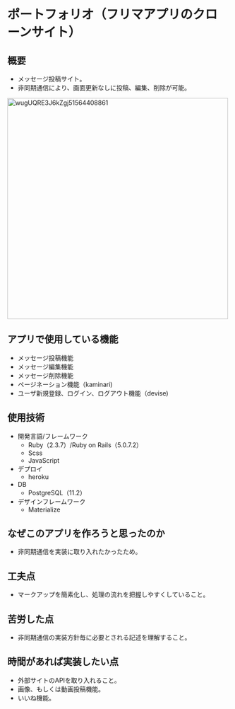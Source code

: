 # ポートフォリオ（フリマアプリのクローンサイト）
## 概要
* メッセージ投稿サイト。
* 非同期通信により、画面更新なしに投稿、編集、削除が可能。
 <img width="500" alt="wugUQRE3J6kZgj51564408861" src="https://user-images.githubusercontent.com/47979613/63359830-5f29ae80-c3a8-11e9-8d87-2a2da18fc676.png">

## アプリで使用している機能
* メッセージ投稿機能
* メッセージ編集機能
* メッセージ削除機能
* ページネーション機能（kaminari)
* ユーザ新規登録、ログイン、ログアウト機能（devise)

## 使用技術
- 開発言語/フレームワーク
  - Ruby（2.3.7）/Ruby on Rails（5.0.7.2）
  - Scss
  - JavaScript
- デプロイ
  - heroku
- DB
  - PostgreSQL（11.2）
- デザインフレームワーク
  - Materialize

## なぜこのアプリを作ろうと思ったのか
* 非同期通信を実装に取り入れたかったため。

## 工夫点 
* マークアップを簡素化し、処理の流れを把握しやすくしていること。

## 苦労した点
* 非同期通信の実装方針毎に必要とされる記述を理解すること。

## 時間があれば実装したい点
* 外部サイトのAPIを取り入れること。
* 画像、もしくは動画投稿機能。
* いいね機能。

